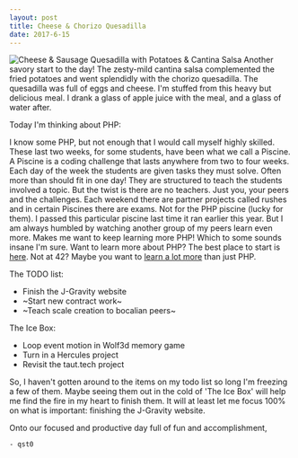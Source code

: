 ```yaml
---
layout: post
title: Cheese & Chorizo Quesadilla
date: 2017-6-15
---
```

![Cheese & Sausage Quesadilla with Potatoes & Cantina Salsa](http://cerealize.me/images/2017-6-15.jpg)
Another savory start to the day!
The zesty-mild cantina salsa complemented the fried potatoes and
went splendidly with the chorizo quesadilla.
The quesadilla was full of eggs and cheese.
I'm stuffed from this heavy but delicious meal.
I drank a glass of apple juice with the meal, and a glass of water after.  

Today I'm thinking about PHP:

I know some PHP, but not enough that I would call myself highly skilled.
These last two weeks, for some students, have been what we call a Piscine.
A Piscine is a coding challenge that lasts anywhere from two to four weeks.
Each day of the week the students are given tasks they must solve.
Often more than should fit in one day!
They are structured to teach the students involved a topic.
But the twist is there are no teachers. Just you, your peers and the challenges.
Each weekend there are partner projects called rushes and in certain Piscines
there are exams. Not for the PHP piscine (lucky for them).
I passed this particular piscine last time it ran earlier this year.
But I am always humbled by watching another group of my peers learn even more.
Makes me want to keep learning more PHP! Which to some sounds insane I'm sure.
Want to learn more about PHP? The best place to start is
[here](http://php.net/manual/en/intro-whatis.php).
Not at 42?
Maybe you want to [learn a lot more](https://www.42.us.org/) than just PHP.

The TODO list:
* Finish the J-Gravity website
* ~Start new contract work~
* ~Teach scale creation to bocalian peers~

The Ice Box:
* Loop event motion in Wolf3d memory game
* Turn in a Hercules project
* Revisit the taut.tech project

So, I haven't gotten around to the items on my todo list so long I'm freezing a few of them. Maybe seeing them out in the cold of 'The Ice Box' will help me find the fire in my heart to finish them. It will at least let me focus 100% on what is important: finishing the J-Gravity website.

Onto our focused and productive day full of fun and accomplishment,

`- qst0`
